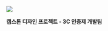 <div alias="center">

![](https://cdn.discordapp.com/attachments/953509023347511376/953805678366031893/ci.png)

**캡스톤 디자인 프로젝트 - 3C 인증제 개발팀**

</div>
